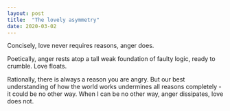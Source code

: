 ```yaml
---
layout: post
title:  "The lovely asymmetry"
date: 2020-03-02
---
```


Concisely, love never requires reasons, anger does.

Poetically, anger rests atop a tall weak foundation of faulty logic, ready to crumble. Love floats.

Rationally, there is always a reason you are angry. But our best understanding of how the world works undermines all reasons completely - it could be no other way. When I can be no other way, anger dissipates, love does not.
